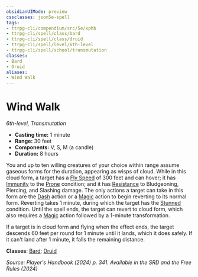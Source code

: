 ```yaml
---
obsidianUIMode: preview
cssclasses: json5e-spell
tags:
- ttrpg-cli/compendium/src/5e/xphb
- ttrpg-cli/spell/class/bard
- ttrpg-cli/spell/class/druid
- ttrpg-cli/spell/level/6th-level
- ttrpg-cli/spell/school/transmutation
classes:
- Bard
- Druid
aliases:
- Wind Walk
---
```

# Wind Walk
*6th-level, Transmutation*  


- **Casting time:** 1 minute
- **Range:** 30 feet
- **Components:** V, S, M (a candle)
- **Duration:** 8 hours

You and up to ten willing creatures of your choice within range assume gaseous forms for the duration, appearing as wisps of cloud. While in this cloud form, a target has a [Fly Speed](Інструменти%20ДМ/CLI/rules/variant-rules/fly-speed-xphb.md) of 300 feet and can hover; it has [Immunity](Інструменти%20ДМ/CLI/rules/variant-rules/immunity-xphb.md) to the [Prone](Інструменти%20ДМ/CLI/rules/conditions.md#Prone) condition; and it has [Resistance](Інструменти%20ДМ/CLI/rules/variant-rules/resistance-xphb.md) to Bludgeoning, Piercing, and Slashing damage. The only actions a target can take in this form are the [Dash](Інструменти%20ДМ/CLI/rules/actions.md#Dash) action or a [Magic](Інструменти%20ДМ/CLI/rules/actions.md#Magic) action to begin reverting to its normal form. Reverting takes 1 minute, during which the target has the [Stunned](Інструменти%20ДМ/CLI/rules/conditions.md#Stunned) condition. Until the spell ends, the target can revert to cloud form, which also requires a [Magic](Інструменти%20ДМ/CLI/rules/actions.md#Magic) action followed by a 1-minute transformation.

If a target is in cloud form and flying when the effect ends, the target descends 60 feet per round for 1 minute until it lands, which it does safely. If it can't land after 1 minute, it falls the remaining distance.

**Classes**: [Bard](Інструменти%20ДМ/CLI/lists/list-spells-classes-bard.md); [Druid](Інструменти%20ДМ/CLI/lists/list-spells-classes-druid.md)

*Source: Player's Handbook (2024) p. 341. Available in the <span title='Systems Reference Document (5.2)'>SRD</span> and the Free Rules (2024)*